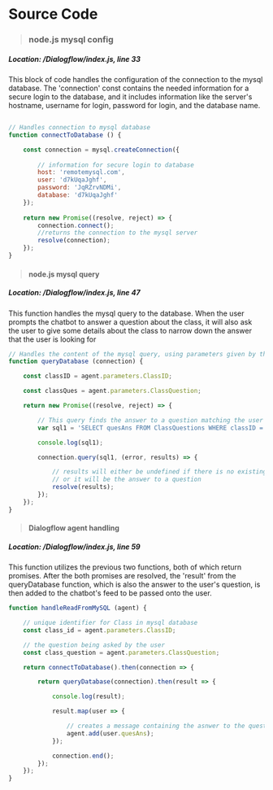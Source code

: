 # Source Code

> ### node.js mysql config ####
##### Location: /Dialogflow/index.js, line 33

This block of code handles the configuration of the connection to the mysql database. The 'connection' const contains the needed information for a secure login to the database, and it includes information like the server's hostname, username for login, password for login, and the database name.

```javascript

// Handles connection to mysql database
function connectToDatabase () {

	const connection = mysql.createConnection({
      
		// information for secure login to database
		host: 'remotemysql.com',
		user: 'd7kUqaJghf',
		password: 'JqRZrvNDMi',
		database: 'd7kUqaJghf'
	});
    
	return new Promise((resolve, reject) => {
		connection.connect();
		//returns the connection to the mysql server
		resolve(connection);
	});
}
```



> #### node.js mysql query ####
##### Location: /Dialogflow/index.js, line 47
This function handles the mysql query to the database. When the user prompts the chatbot to answer a question about the class, it will also ask the user to give some details about the class to narrow down the answer that the user is looking for

```javascript
// Handles the content of the mysql query, using parameters given by the user
function queryDatabase (connection) {

	const classID = agent.parameters.ClassID;

	const classQues = agent.parameters.ClassQuestion;

	return new Promise((resolve, reject) => {

		// This query finds the answer to a question matching the user given value for a course with matching id
		var sql1 = 'SELECT quesAns FROM ClassQuestions WHERE classID = ' + classID + ' AND quesText = "' + classQues + '"';

		console.log(sql1);

		connection.query(sql1, (error, results) => {

			// results will either be undefined if there is no existing question that meets the needs of the query
			// or it will be the answer to a question
			resolve(results);
		});
	});
}
```



> #### Dialogflow agent handling ####
##### Location: /Dialogflow/index.js, line 59
This function utilizes the previous two functions, both of which return promises. After the both promises are resolved, the 'result' from the queryDatabase function, which is also the answer to the user's question, is then added to the chatbot's feed to be passed onto the user.

```javascript
function handleReadFromMySQL (agent) {

	// unique identifier for Class in mysql database
	const class_id = agent.parameters.ClassID;

	// the question being asked by the user
	const class_question = agent.parameters.ClassQuestion;

	return connectToDatabase().then(connection => {

		return queryDatabase(connection).then(result => {

			console.log(result);

			result.map(user => {

				// creates a message containing the asnwer to the question that is sent to the user by the chatbot
				agent.add(user.quesAns);
			});

			connection.end();
		});
	});
}
```



